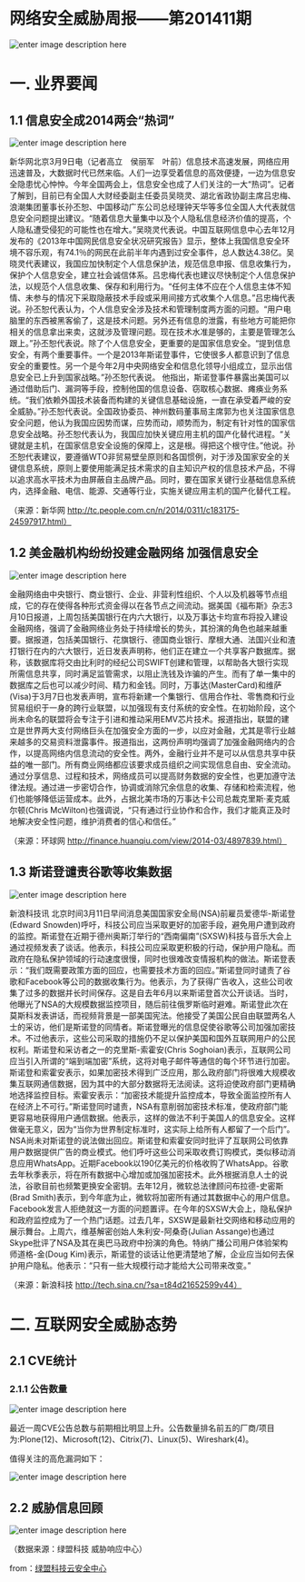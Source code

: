 # 网络安全威胁周报——第201411期

![enter image description here](http://drops.javaweb.org/uploads/images/b13d6f665fd1f2a0dbc5204531684fa58e2cb01e.jpg)

一. 业界要闻
=====

1.1 信息安全成2014两会“热词”
-------------------

![enter image description here](http://drops.javaweb.org/uploads/images/f810ef46d9d9d6a66a4a4c862f96d08bb3bdba56.jpg)

新华网北京3月9日电（记者高立　侯丽军　叶前）信息技术高速发展，网络应用迅速普及，大数据时代已然来临。人们一边享受着信息的高效便捷，一边为信息安全隐患忧心忡忡。今年全国两会上，信息安全也成了人们关注的一大“热词”。记者了解到，目前已有全国人大财经委副主任委员吴晓灵、湖北省政协副主席吕忠梅、浪潮集团董事长孙丕恕、中国移动广东公司总经理钟天华等多位全国人大代表就信息安全问题提出建议。“随着信息大量集中以及个人隐私信息经济价值的提高，个人隐私遭受侵犯的可能性也在增大。”吴晓灵代表说。中国互联网信息中心去年12月发布的《2013年中国网民信息安全状况研究报告》显示，整体上我国信息安全环境不容乐观，有74.1％的网民在此前半年内遇到过安全事件，总人数达4.38亿。吴晓灵代表建议，我国应加快制定个人信息保护法，规范信息申报、信息收集行为，保护个人信息安全，建立社会诚信体系。吕忠梅代表也建议尽快制定个人信息保护法，以规范个人信息收集、保存和利用行为。“任何主体不应在个人信息主体不知情、未参与的情况下采取隐蔽技术手段或采用间接方式收集个人信息。”吕忠梅代表说。孙丕恕代表认为，个人信息安全涉及技术和管理制度两方面的问题。“用户电脑里的东西被黑客偷了，这是技术问题。另外还有信息的泄露，有些地方可能把你相关的信息拿出来卖，这就涉及管理问题。现在技术水准是够的，主要是管理怎么跟上。”孙丕恕代表说。除了个人信息安全，更重要的是国家信息安全。“提到信息安全，有两个重要事件。一个是2013年斯诺登事件，它使很多人都意识到了信息安全的重要性。另一个是今年2月中央网络安全和信息化领导小组成立，显示出信息安全已上升到国家战略。”孙丕恕代表说。 他指出，斯诺登事件暴露出美国可以通过借助后门、漏洞等手段，控制他国的信息设备、窃取核心数据、瘫痪业务系统。“我们依赖外国技术装备而构建的关键信息基础设施，一直在承受着严峻的安全威胁。”孙丕恕代表说。全国政协委员、神州数码董事局主席郭为也关注国家信息安全问题，他认为我国应因势而谋，应势而动，顺势而为，制定有针对性的国家信息安全战略。孙丕恕代表认为，我国应加快关键应用主机的国产化替代进程。“关键就是主机，在国家信息安全设施的保障上，这是根。得把这个根守住。”他说。孙丕恕代表建议，要遵循WTO非贸易壁垒原则和各国惯例，对于涉及国家安全的关键信息系统，原则上要使用能满足技术需求的自主知识产权的信息技术产品，不得以追求高水平技术为由屏蔽自主品牌产品。同时，要在国家关键行业基础信息系统内，选择金融、电信、能源、交通等行业，实施关键应用主机的国产化替代工程。

（来源：新华网 http://tc.people.com.cn/n/2014/0311/c183175-24597917.html）

1.2 美金融机构纷纷投建金融网络 加强信息安全
------------------------

![enter image description here](http://drops.javaweb.org/uploads/images/a3dfb8bff9511443cec76375150b92720a1a4a18.jpg)

金融网络由中央银行、商业银行、企业、非营利性组织、个人以及机器等节点组成，它的存在使得各种形式资金得以在各节点之间流动。据美国《福布斯》杂志3月10日报道，上周包括美国银行在内六大银行，以及万事达卡均宣布将投入建设金融网络，强调了金融网络业务处于持续增长的势头，其扮演的角色也越来越重要。据报道，包括美国银行、花旗银行、德国商业银行、摩根大通、法国兴业和渣打银行在内的六大银行，近日发表声明称，他们正在建立一个共享客户数据库。据称，该数据库将交由比利时的经纪公司SWIFT创建和管理，以帮助各大银行实现所需信息共享，同时满足监管需求，以阻止洗钱及诈骗的产生。而有了单一集中的数据库之后也可以减少时间、精力和金钱。同时，万事达(MasterCard)和维萨(Visa)于3月7日也发表声明，宣布将新建一个集银行、信用合作社、零售商和行业贸易组织于一身的跨行业联盟，以加强现有支付系统的安全性。在初始阶段，这个尚未命名的联盟将会专注于引进和推动采用EMV芯片技术。报道指出，联盟的建立是世界两大支付网络巨头在加强安全方面的一步，以应对金融，尤其是零行业越来越多的交易资料泄露事件。报道指出，这两份声明均强调了加强金融网络内的合作，以提高网络内信息流动的安全性。两外，金融行业并不是可以从信息共享中获益的唯一部门。所有商业网络都应该要求成员组织之间实现信息自由、安全流动。通过分享信息、过程和技术，网络成员可以提高财务数据的安全性，也更加遵守法律法规。通过进一步密切合作，协调或消除冗余信息的收集、存储和检索流程，他们也能够降低运营成本。此外，占据北美市场的万事达卡公司总裁克里斯·麦克威尔顿(Chris McWilton)也强调说，“只有通过行业协作和合作，我们才能真正及时地解决安全性问题，维护消费者的信心和信任。”

（来源：环球网 http://finance.huanqiu.com/view/2014-03/4897839.html）

1.3 斯诺登谴责谷歌等收集数据
----------------

![enter image description here](http://drops.javaweb.org/uploads/images/2be44bb01c634953f5e78a43da4188dab8b3f234.jpg)

新浪科技讯 北京时间3月11日早间消息美国国家安全局(NSA)前雇员爱德华-斯诺登(Edward Snowden)呼吁，科技公司应当采取更好的加密手段，避免用户遭到政府的监控。斯诺登在近期于德州奥斯汀举行的“西南偏南”(SXSW)科技与音乐大会上通过视频发表了谈话。他表示，科技公司应采取更积极的行动，保护用户隐私。而政府在隐私保护领域的行动速度很慢，同时也很难改变情报机构的做法。斯诺登表示：“我们既需要政策方面的回应，也需要技术方面的回应。”斯诺登同时谴责了谷歌和Facebook等公司的数据收集行为。他表示，为了获得广告收入，这些公司收集了过多的数据并长时间保存。这是自去年6月以来斯诺登首次公开谈话。当时，他曝光了NSA的大规模数据监控项目，随后前往俄罗斯临时避难。斯诺登此次在莫斯科发表讲话，而视频背景是一部美国宪法。他接受了美国公民自由联盟两名人士的采访，他们是斯诺登的同情者。斯诺登曝光的信息促使谷歌等公司加强加密技术。不过他表示，这些公司采取的措施仍不足以保护美国和国外互联网用户的公民权利。斯诺登和采访者之一的克里斯-索霍安(Chris Soghoian)表示，互联网公司应当引入所谓的“端到端加密”系统，这将对电子邮件等通信的每个环节进行加密。斯诺登和索霍安表示，如果加密技术得到广泛应用，那么政府部门将很难大规模收集互联网通信数据，因为其中的大部分数据将无法阅读。这将迫使政府部门更精确地选择监控目标。索霍安表示：“加密技术能提升监控成本，导致全面监控所有人在经济上不可行。”斯诺登同时谴责，NSA有意削弱加密技术标准，使政府部门能更容易地获得用户通信数据。他表示，这样的做法不利于美国人的信息安全。这样做毫无意义，因为“当你为世界制定标准时，这实际上给所有人都留了一个后门”。NSA尚未对斯诺登的说法做出回应。斯诺登和索霍安同时批评了互联网公司依靠用户数据提供广告的商业模式。他们呼吁这些公司采取收费订购模式，类似移动消息应用WhatsApp。近期Facebook以190亿美元的价格收购了WhatsApp。谷歌去年秋季表示，将在所有数据中心增加或加强加密技术。此外根据消息人士的说法，谷歌目前也频繁更换安全密钥。去年12月，微软总法律顾问布拉德-史密斯(Brad Smith)表示，到今年底为止，微软将加密所有通过其数据中心的用户信息。Facebook发言人拒绝就这一方面的问题置评。在今年的SXSW大会上，隐私保护和政府监控成为了一个热门话题。过去几年，SXSW是最新社交网络和移动应用的展示舞台。上周六，维基解密创始人朱利安-阿桑奇(Julian Assange)也通过Skype批评了NSA及其在奥巴马政府中扮演的角色。特纳广播公司用户体验架构师道格-金(Doug Kim)表示，斯诺登的谈话让他更清楚地了解，企业应当如何去保护用户隐私。他表示：“只有一些大规模行动才能给大公司带来改变。”

（来源：新浪科技 http://tech.sina.cn/?sa=t84d21652599v44）

二. 互联网安全威胁态势
=====

2.1 CVE统计
---------

### 2.1.1 公告数量

![enter image description here](http://drops.javaweb.org/uploads/images/6e7e18e095d12b2c0c9458f844c67fa62da90320.jpg)

最近一周CVE公告总数与前期相比明显上升。公告数量排名前五的厂商/项目为:Plone(12)、Microsoft(12)、Citrix(7)、Linux(5)、Wireshark(4)。

值得关注的高危漏洞如下：

![enter image description here](http://drops.javaweb.org/uploads/images/e35ceb03b84ad7698f5283281ee174d77d7747c1.jpg)

2.2 威胁信息回顾
----------

![enter image description here](http://drops.javaweb.org/uploads/images/90c84367099c85d395714c99b5761d463885a09b.jpg)

（数据来源：绿盟科技 威胁响应中心）

from：[绿盟科技云安全中心](https://portal.nsfocus.com/)